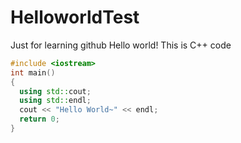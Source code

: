 # HelloworldTest
Just for learning github
Hello world!
This is C++ code
```CPP
#include <iostream>
int main()
{
  using std::cout;
  using std::endl;
  cout << "Hello World~" << endl;
  return 0;
}
```
